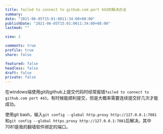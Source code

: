```yaml
---
title: failed to connect to github.com port 443的解决办法
summary: 
date: "2021-06-05T15:01:0011:34:00+08:00"
publishDate: "2021-06-05T15:01:0011:34:00+08:00"
lastmod: ""

view: 2

comments: true
profile: true
share: false

featured: false
headless: false
draft: false
private: false
---
```


在windows端使用git向github上提交代码时经常报错`failed to connect to github.com port 443`，有时候能顺利提交，但是大概率需要连续提交好几次才能成功。

使用git bash，输入`git config --global http.proxy http://127.0.0.1:7081`和`git config --global https.proxy http://127.0.0.1:7081`后解决。其中7081是我的翻墙软件绑定的端口。
